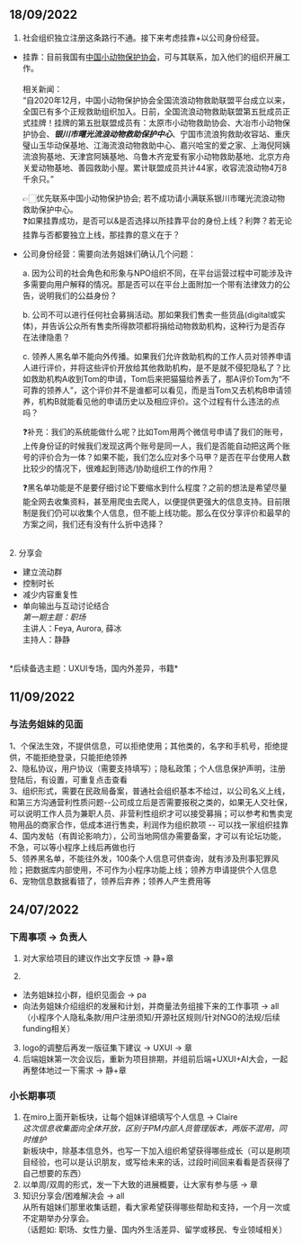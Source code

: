 
## 18/09/2022  
1. 社会组织独立注册这条路行不通。接下来考虑挂靠+以公司身份经营。  
- 挂靠：目前我国有[中国小动物保护协会](http://www.csapa.org/index.jhtml)，可与其联系，加入他们的组织开展工作。  
<br>相关新闻：<br>“自2020年12月，中国小动物保护协会全国流浪动物救助联盟平台成立以来，全国已有多个正规救助组织加入。日前，全国流浪动物救助联盟第五批成员正式挂牌！挂牌的第五批联盟成员有：太原市小动物救助协会、大冶市小动物保护协会、*<b>银川市曙光流浪动物救助保护中心</b>*、宁国市流浪狗救助收容站、重庆璧山玉华动保基地、江海流浪动物救助中心、嘉兴哈宝的爱之家、上海倪阿姨流浪狗基地、天津宫阿姨基地、乌鲁木齐宠爱有家小动物救助基地、北京方舟关爱动物基地、善园救助小屋。累计联盟成员共计44家，收容流浪动物4万8千余只。”
  
  👉🏻优先联系中国小动物保护协会; 若不成功请小满联系银川市曙光流浪动物救助保护中心。  
  ❓如果挂靠成功，是否可以&是否选择以所挂靠平台的身份上线？利弊？若无论挂靠与否都要独立上线，那挂靠的意义在于？

- 公司身份经营：需要向法务姐妹们确认几个问题：  

  a. 因为公司的社会角色和形象与NPO组织不同，在平台运营过程中可能涉及许多需要向用户解释的情况。那是否可以在平台上面附加一个带有法律效力的公告，说明我们的公益身份？ 
  
  b. 公司不可以进行任何社会募捐活动。那如果我们售卖一些货品(digital或实体)，并告诉公众所有售卖所得款项都将捐给动物救助机构，这种行为是否存在法律隐患？  
  
  c. 领养人黑名单不能向外传播。如果我们允许救助机构的工作人员对领养申请人进行评价，并将这些评价开放给其他救助机构，是不是就不侵犯隐私了？比如救助机构A收到Tom的申请，Tom后来把猫猫给养丢了，那A评价Tom为“不可靠的领养人”，这个评价并不是谁都可以看见，而是当Tom又去机构B申请领养，机构B就能看见他的申请历史以及相应评价。这个过程有什么违法的点吗？  
  
  ❓补充：我们的系统能做什么呢？比如Tom用两个微信号申请了我们的账号，上传身份证的时候我们发现这两个账号是同一人，我们是否能自动把这两个账号的评价合为一体？如果不能，我们怎么应对多个马甲？是否在平台使用人数比较少的情况下，很难起到筛选/协助组织工作的作用？  
  
  ❓黑名单功能是不是要仔细讨论下要缩水到什么程度？之前的想法是希望尽量能全网去收集资料，甚至用爬虫去爬人，以便提供更强大的信息支持。目前限制是我们仍可以收集个人信息，但不能上线功能。那么在仅分享评价和最早的方案之间，我们还有没有什么折中选择？

<br>
2. 分享会  

- 建立流动群
- 控制时长
- 减少内容重复性
- 单向输出与互动讨论结合<br>
*第一期主题：职场*  
主讲人：Feya, Aurora, 薛冰  
主持人：静静  
<br>
*后续备选主题：UXUI专场，国内外差异，书籍*
  


## 11/09/2022
### 与法务姐妹的见面
1、个保法生效，不提供信息，可以拒绝使用；其他类的，名字和手机号，拒绝提供，不能拒绝登录，只能拒绝领养  
2、隐私协议，用户协议（需要支持填写）；隐私政策；个人信息保护声明，注册登陆后，有设置，可重复点击查看  
3、组织形式，需要在民政局备案，普通社会组织基本不给过，以公司名义上线，和第三方沟通营利性质问题--公司成立后是否需要报税之类的，如果无人交社保，可以说明工作人员为兼职人员、非营利性组织才可以接受募捐；可以参考和售卖宠物用品的商家合作，低成本进行售卖，利润作为组织款项 -- 可以找一家组织挂靠  
4、国内发帖（有舆论影响力），公司当地网信办需要备案，才可以有论坛功能，不急，可以等小程序上线后再做也行  
5、领养黑名单，不能往外发，100条个人信息可供查询，就有涉及刑事犯罪风险；把数据库内部使用，不可作为小程序功能上线；领养方申请提供个人信息  
6、宠物信息数据看错了，领养后弃养；领养人产生费用等


## 24/07/2022
### 下周事项 -> 负责人
1. 对大家给项目的建议作出文字反馈 -> 静+章

2.
  - 法务姐妹拉小群，组织见面会 -> pa  
  - 向法务姐妹介绍组织的发展和计划，并商量法务组接下来的工作事项  -> all  
（小程序个人隐私条款/用户注册须知/开源社区规则/针对NGO的法规/后续funding相关）

3. logo的调整后再发一版征集下建议 -> UXUI -> 章  
4. 后端姐妹第一次会议后，重新为项目排期，并组前后端+UXUI+AI大会，一起再整体地过一下需求 -> 静+章  

### 小长期事项 
1. 在miro上面开新板块，让每个姐妹详细填写个人信息 -> Claire  
*这次信息收集面向全体开放，区别于PM内部人员管理版本，两版不混用，同时维护*  
新板块中，除基本信息外，也写一下加入组织希望获得哪些成长（可以是刷项目经验，也可以是认识朋友，或写给未来的话，过段时间回来看看是否获得了自己想要的东西）
2. 以单周/双周的形式，发一下大致的进展概要，让大家有参与感 -> 章
3. 知识分享会/困难解决会 -> all  
从所有姐妹们那里收集话题，看大家希望获得哪些帮助和支持，一个月一次或不定期举办分享会。  
（话题如: 职场、女性力量、国内外生活差异、留学或移民、专业领域相关）
